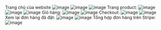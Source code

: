 Trang chủ của website
![image](https://github.com/user-attachments/assets/29034a95-89d8-4eb4-a7e0-72c944a5a449)
![image](https://github.com/user-attachments/assets/26b38ff2-c907-4116-b99a-130495e306fa)
![image](https://github.com/user-attachments/assets/17a9ea69-601a-4f88-920a-46a8e71eda67)
Trang product:
![image](https://github.com/user-attachments/assets/cb70aa03-48be-41bd-90d5-545605f2280e)
![image](https://github.com/user-attachments/assets/0801bb8e-89fc-4912-879a-dba05b2144f9)
![image](https://github.com/user-attachments/assets/165dbd83-3211-4ede-84fd-2d6b96c72c59)
Giỏ hàng:
![image](https://github.com/user-attachments/assets/10b46898-6a68-4e5d-87b6-3ab9ddc09baa)
![image](https://github.com/user-attachments/assets/da9c9336-83ad-4fe8-9883-32d020c4f39f)
Checkout:
![image](https://github.com/user-attachments/assets/843ae24e-4c84-402b-9c49-2a96ea772cda)
![image](https://github.com/user-attachments/assets/9e8c1a3e-de71-4c32-895f-eda5b97658fb)
Xem lại đơn hàng đã đặt:
![image](https://github.com/user-attachments/assets/7b105a3f-ac3a-43d5-bf22-772d2c76dbd9)
![image](https://github.com/user-attachments/assets/133a88ce-12b4-4d98-acdb-cc535ce2bd45)
Tổng hợp đơn hàng trên Stripe:
![image](https://github.com/user-attachments/assets/78491ec6-2f37-4cfa-b257-3f1ff5b2fd21)
